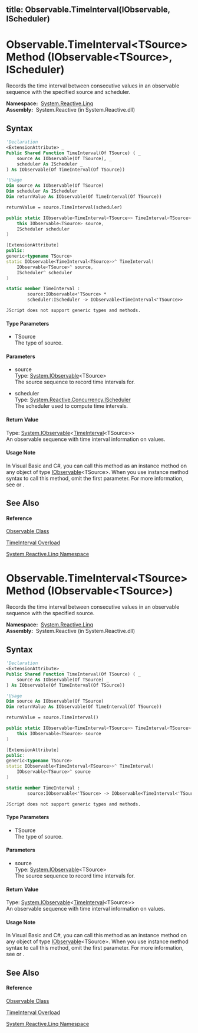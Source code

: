 title: Observable.TimeInterval<TSource>(IObservable<TSource>, IScheduler)
---
# Observable.TimeInterval\<TSource\> Method (IObservable\<TSource\>, IScheduler)

Records the time interval between consecutive values in an observable sequence with the specified source and scheduler.

**Namespace:**  [System.Reactive.Linq](System.Reactive.Linq/System.Reactive.Linq)  
**Assembly:**  System.Reactive (in System.Reactive.dll)

## Syntax

```vb
'Declaration
<ExtensionAttribute> _
Public Shared Function TimeInterval(Of TSource) ( _
    source As IObservable(Of TSource), _
    scheduler As IScheduler _
) As IObservable(Of TimeInterval(Of TSource))
```

```vb
'Usage
Dim source As IObservable(Of TSource)
Dim scheduler As IScheduler
Dim returnValue As IObservable(Of TimeInterval(Of TSource))

returnValue = source.TimeInterval(scheduler)
```

```csharp
public static IObservable<TimeInterval<TSource>> TimeInterval<TSource>(
    this IObservable<TSource> source,
    IScheduler scheduler
)
```

```c++
[ExtensionAttribute]
public:
generic<typename TSource>
static IObservable<TimeInterval<TSource>>^ TimeInterval(
    IObservable<TSource>^ source, 
    IScheduler^ scheduler
)
```

```fsharp
static member TimeInterval : 
        source:IObservable<'TSource> * 
        scheduler:IScheduler -> IObservable<TimeInterval<'TSource>> 
```

```jscript
JScript does not support generic types and methods.
```

#### Type Parameters

- TSource  
  The type of source.

#### Parameters

- source  
  Type: [System.IObservable](https://msdn.microsoft.com/en-us/library/Dd990377)\<TSource\>  
  The source sequence to record time intervals for.

- scheduler  
  Type: [System.Reactive.Concurrency.IScheduler](IScheduler/IScheduler)  
  The scheduler used to compute time intervals.

#### Return Value

Type: [System.IObservable](https://msdn.microsoft.com/en-us/library/Dd990377)\<[TimeInterval](TimeInterval/TimeInterval(T))\<TSource\>\>  
An observable sequence with time interval information on values.

#### Usage Note

In Visual Basic and C\#, you can call this method as an instance method on any object of type [IObservable](https://msdn.microsoft.com/en-us/library/Dd990377)\<TSource\>. When you use instance method syntax to call this method, omit the first parameter. For more information, see [](https://msdn.microsoft.com/en-us/library/Bb384936) or [](https://msdn.microsoft.com/en-us/library/Bb383977).

## See Also

#### Reference

[Observable Class](Observable/Observable)

[TimeInterval Overload](TimeInterval/Observable.TimeInterval)

[System.Reactive.Linq Namespace](System.Reactive.Linq/System.Reactive.Linq)

# Observable.TimeInterval\<TSource\> Method (IObservable\<TSource\>)

Records the time interval between consecutive values in an observable sequence with the specified source.

**Namespace:**  [System.Reactive.Linq](System.Reactive.Linq/System.Reactive.Linq)  
**Assembly:**  System.Reactive (in System.Reactive.dll)

## Syntax

```vb
'Declaration
<ExtensionAttribute> _
Public Shared Function TimeInterval(Of TSource) ( _
    source As IObservable(Of TSource) _
) As IObservable(Of TimeInterval(Of TSource))
```

```vb
'Usage
Dim source As IObservable(Of TSource)
Dim returnValue As IObservable(Of TimeInterval(Of TSource))

returnValue = source.TimeInterval()
```

```csharp
public static IObservable<TimeInterval<TSource>> TimeInterval<TSource>(
    this IObservable<TSource> source
)
```

```c++
[ExtensionAttribute]
public:
generic<typename TSource>
static IObservable<TimeInterval<TSource>>^ TimeInterval(
    IObservable<TSource>^ source
)
```

```fsharp
static member TimeInterval : 
        source:IObservable<'TSource> -> IObservable<TimeInterval<'TSource>> 
```

```jscript
JScript does not support generic types and methods.
```

#### Type Parameters

- TSource  
  The type of source.

#### Parameters

- source  
  Type: [System.IObservable](https://msdn.microsoft.com/en-us/library/Dd990377)\<TSource\>  
  The source sequence to record time intervals for.

#### Return Value

Type: [System.IObservable](https://msdn.microsoft.com/en-us/library/Dd990377)\<[TimeInterval](TimeInterval/TimeInterval(T))\<TSource\>\>  
An observable sequence with time interval information on values.

#### Usage Note

In Visual Basic and C\#, you can call this method as an instance method on any object of type [IObservable](https://msdn.microsoft.com/en-us/library/Dd990377)\<TSource\>. When you use instance method syntax to call this method, omit the first parameter. For more information, see [](https://msdn.microsoft.com/en-us/library/Bb384936) or [](https://msdn.microsoft.com/en-us/library/Bb383977).

## See Also

#### Reference

[Observable Class](Observable/Observable)

[TimeInterval Overload](TimeInterval/Observable.TimeInterval)

[System.Reactive.Linq Namespace](System.Reactive.Linq/System.Reactive.Linq)
